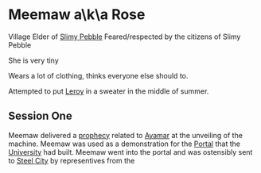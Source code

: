 # Meemaw a\k\a Rose
Village Elder of [Slimy Pebble](SlimyPebble)
Feared/respected by the citizens of Slimy Pebble



She is very tiny

Wears a lot of clothing, thinks everyone else should to. 

Attempted to put [Leroy](LeroyJenkins) in a sweater in the middle of summer.

## Session One
 Meemaw delivered a [prophecy](ProphecyofMeemaw.md) related to [Ayamar](Ayamar) at the unveiling of the machine. Meemaw was used as a demonstration for the [Portal](Portal.md) that the [University](University) had built. Meemaw went into the portal and was ostensibly sent to [Steel City](SteelCity%201.md) by representives from the 